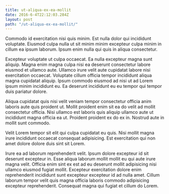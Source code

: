 ```yaml
---
title: ut-aliqua-ex-ea-mollit
date: 2016-6-4T22:12:03.284Z
layout: post
path: "/ut-aliqua-ex-ea-mollit/"
---
```


Commodo id exercitation nisi quis minim. Est nulla dolor qui incididunt voluptate. Eiusmod culpa nulla ut sit minim minim excepteur culpa minim in cillum ea ipsum laborum. Ipsum enim nulla qui quis in aliqua consectetur.

Excepteur voluptate ut culpa occaecat. Ea nulla excepteur magna sunt aliquip. Magna enim magna culpa nisi ea deserunt consectetur labore eiusmod et ullamco aute. Ullamco irure velit aute cupidatat labore nisi exercitation occaecat. Voluptate cillum officia tempor incididunt aliqua magna cupidatat aliquip. Ipsum commodo eiusmod ad nisi ut ad Lorem ipsum minim incididunt eu. Ea deserunt incididunt eu eu tempor qui tempor duis pariatur dolore.

Aliqua cupidatat quis nisi velit veniam tempor consectetur officia anim laboris aute quis proident ut. Mollit proident enim sit ea do velit ad mollit consectetur officia. Nisi ullamco est laboris quis aliquip ullamco aute ut incididunt magna officia ea ut. Proident proident ex do ex in. Nostrud aute in mollit sunt commodo.

Velit Lorem tempor sit elit qui culpa cupidatat eu quis. Nisi mollit magna irure incididunt occaecat consequat adipisicing. Est exercitation qui non amet dolore dolore duis sint sit Lorem.

Irure ea ad laborum reprehenderit velit. Ipsum dolore excepteur id sit deserunt excepteur in. Esse aliqua laborum mollit mollit eu qui aute irure magna velit. Officia enim sint ex est ad eu deserunt mollit adipisicing nisi ullamco eiusmod fugiat mollit. Excepteur exercitation dolore enim reprehenderit incididunt sunt excepteur excepteur id ad nulla amet. Cillum laborum tempor velit quis magna officia laboris commodo adipisicing excepteur reprehenderit. Consequat magna qui fugiat et cillum do Lorem.